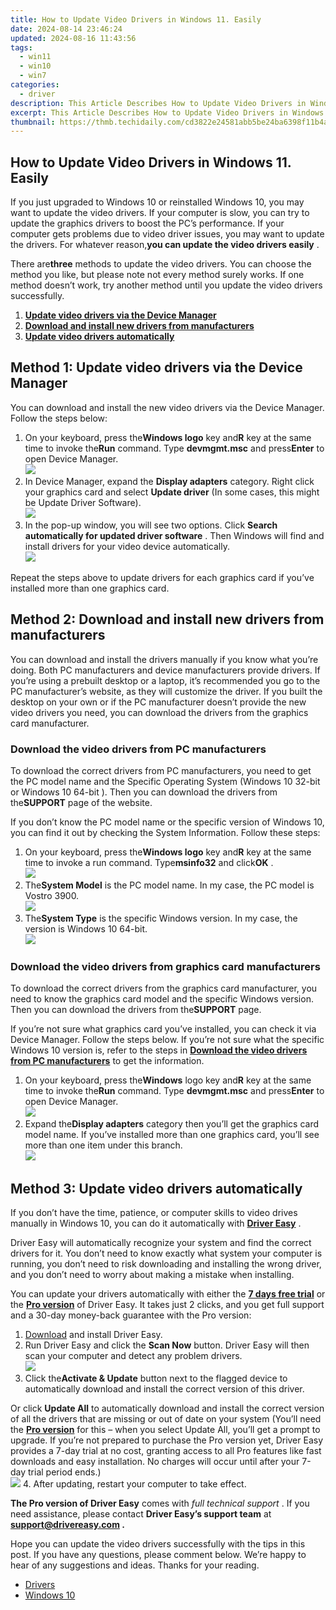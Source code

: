 ```yaml
---
title: How to Update Video Drivers in Windows 11. Easily
date: 2024-08-14 23:46:24
updated: 2024-08-16 11:43:56
tags:
  - win11
  - win10
  - win7
categories:
  - driver
description: This Article Describes How to Update Video Drivers in Windows 11. Easily
excerpt: This Article Describes How to Update Video Drivers in Windows 11. Easily
thumbnail: https://thmb.techidaily.com/cd3822e24581abb5be24ba6398f11b4a362481119be106372a626e240355af61.jpg
---
```


## How to Update Video Drivers in Windows 11. Easily

If you just upgraded to Windows 10 or reinstalled Windows 10, you may want to update the video drivers. If your computer is slow, you can try to update the graphics drivers to boost the PC’s performance. If your computer gets problems due to video driver issues, you may want to update the drivers. For whatever reason,**you can update the video drivers easily** .

 There are**three** methods to update the video drivers. You can choose the method you like, but please note not every method surely works. If one method doesn’t work, try another method until you update the video drivers successfully.

1. **[Update video drivers via the Device Manager](https://tools.techidaily.com/drivereasy/download/)**
2. **[Download and install new drivers from manufacturers](https://tools.techidaily.com/drivereasy/download/)**
3. **[Update video drivers automatically](https://tools.techidaily.com/drivereasy/download/)**

## Method 1: Update video drivers via the Device Manager

 You can download and install the new video drivers via the Device Manager. Follow the steps below:

1. On your keyboard, press the**Windows logo** key and**R** key at the same time to invoke the**Run** command. Type **devmgmt.msc**  and press**Enter** to open Device Manager.  
![](https://www.drivereasy.com/wp-content/uploads/2017/11/img_5a1299e9140b3.png)
2. In Device Manager, expand the **Display adapters**  category. Right click your graphics card and select **Update driver** (In some cases, this might be Update Driver Software).  
![](https://www.drivereasy.com/wp-content/uploads/2017/11/img_5a12a0594834c.png)
3. In the pop-up window, you will see two options. Click **Search automatically for updated driver software** . Then Windows will find and install drivers for your video device automatically.  
![](https://www.drivereasy.com/wp-content/uploads/2017/11/img_5a12a0a3b3b6a.png)

 Repeat the steps above to update drivers for each graphics card if you’ve installed more than one graphics card.

## Method 2: Download and install new drivers from manufacturers

 You can download and install the drivers manually if you know what you’re doing. Both PC manufacturers and device manufacturers provide drivers. If you’re using a prebuilt desktop or a laptop, it’s recommended you go to the PC manufacturer’s website, as they will customize the driver. If you built the desktop on your own or if the PC manufacturer doesn’t provide the new video drivers you need, you can download the drivers from the graphics card manufacturer.

### Download the video drivers from PC manufacturers

 To download the correct drivers from PC manufacturers, you need to get the PC model name and the Specific Operating System (Windows 10 32-bit or Windows 10 64-bit ). Then you can download the drivers from the**SUPPORT** page of the website.

 If you don’t know the PC model name or the specific version of Windows 10, you can find it out by checking the System Information. Follow these steps:

1. On your keyboard, press the**Windows logo** key and**R** key at the same time to invoke a run command. Type**msinfo32** and click**OK** .  
![](https://www.drivereasy.com/wp-content/uploads/2017/11/img_5a12971baa255.png)
2. The**System Model** is the PC model name. In my case, the PC model is Vostro 3900.  
![](https://www.drivereasy.com/wp-content/uploads/2017/11/img_5a1297d215761.jpg)
3. The**System Type** is the specific Windows version. In my case, the version is Windows 10 64-bit.  
![](https://www.drivereasy.com/wp-content/uploads/2017/11/img_5a1298a663ccc.jpg)

### Download the video drivers from graphics card manufacturers

 To download the correct drivers from the graphics card manufacturer, you need to know the graphics card model and the specific Windows version. Then you can download the drivers from the**SUPPORT** page.

 If you’re not sure what graphics card you’ve installed, you can check it via Device Manager. Follow the steps below. If you’re not sure what the specific Windows 10 version is, refer to the steps in **[Download the video drivers from PC manufacturers](https://tools.techidaily.com/drivereasy/download/)**  to get the information.

1. On your keyboard, press the**Windows** logo key and**R** key at the same time to invoke the**Run** command. Type **devmgmt.msc**  and press**Enter** to open Device Manager.  
![](https://www.drivereasy.com/wp-content/uploads/2017/11/img_5a1299e9140b3.png)
2. Expand the**Display adapters**  category then you’ll get the graphics card model name. If you’ve installed more than one graphics card, you’ll see more than one item under this branch.  
![](https://www.drivereasy.com/wp-content/uploads/2017/11/img_5a129a861195e.png)

## Method 3: Update video drivers automatically

 If you don’t have the time, patience, or computer skills to video drives manually in Windows 10, you can do it automatically with **[Driver Easy](https://tools.techidaily.com/drivereasy/download/)**  .

 Driver Easy will automatically recognize your system and find the correct drivers for it. You don’t need to know exactly what system your computer is running, you don’t need to risk downloading and installing the wrong driver, and you don’t need to worry about making a mistake when installing.

 You can update your drivers automatically with either the [**7 days free trial**](https://tools.techidaily.com/drivereasy/download/) or the [**Pro version**](https://tools.techidaily.com/drivereasy/download/) of Driver Easy. It takes just 2 clicks, and you get full support and a 30-day money-back guarantee with the Pro version:

1. [Download](https://tools.techidaily.com/drivereasy/download/) and install Driver Easy.
2. Run Driver Easy and click the **Scan Now** button. Driver Easy will then scan your computer and detect any problem drivers.  
![](https://www.drivereasy.com/wp-content/uploads/2020/10/6_0_scan-now.jpg)
3. Click the**Activate & Update** button next to the flagged device to automatically download and install the correct version of this driver.  

 Or click **Update All** to automatically download and install the correct version of all the drivers that are missing or out of date on your system (You’ll need the **[Pro version](https://tools.techidaily.com/drivereasy/download/)**  for this – when you select Update All, you’ll get a prompt to upgrade. If you’re not prepared to purchase the Pro version yet, Driver Easy provides a 7-day trial at no cost, granting access to all Pro features like fast downloads and easy installation. No charges will occur until after your 7-day trial period ends.)  
![](https://www.drivereasy.com/wp-content/uploads/2020/09/graphics-card-and-chipset..jpg)
4. After updating, restart your computer to take effect.

**The Pro version of Driver Easy** comes with _full technical support_ . If you need assistance, please contact **Driver Easy’s support team** at **[support@drivereasy.com](https://tools.techidaily.com/drivereasy/download/) .**

 Hope you can update the video drivers successfully with the tips in this post. If you have any questions, please comment below. We’re happy to hear of any suggestions and ideas. Thanks for your reading.

* [Drivers](https://tools.techidaily.com/drivereasy/download/)
* [Windows 10](https://tools.techidaily.com/drivereasy/download/)

<ins class="adsbygoogle"
     style="display:block"
     data-ad-format="autorelaxed"
     data-ad-client="ca-pub-7571918770474297"
     data-ad-slot="1223367746"></ins>



<ins class="adsbygoogle"
     style="display:block"
     data-ad-client="ca-pub-7571918770474297"
     data-ad-slot="8358498916"
     data-ad-format="auto"
     data-full-width-responsive="true"></ins>
